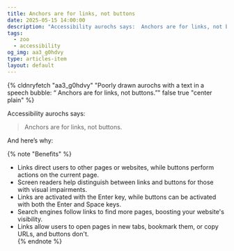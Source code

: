 ```yaml
---
title: Anchors are for links, not buttons
date: 2025-05-15 14:00:00
description: "Accessibility aurochs says:  Anchors are for links, not buttons."
tags:
  - zoo
  - accessibility
og_img: aa3_g0hdvy
type: articles-item
layout: default
---
```

{% cldnryfetch "aa3_g0hdvy" "Poorly drawn aurochs with a text in a speech bubble: “ Anchors are for links, not buttons.”" false true "center plain" %}

Accessibility aurochs says:

> Anchors are for links, not buttons.

And here’s why:

{% note "Benefits" %}
- Links direct users to other pages or websites, while buttons perform actions on the current page.  
- Screen readers help distinguish between links and buttons for those with visual impairments.  
- Links are activated with the Enter key, while buttons can be activated with both the Enter and Space keys.  
- Search engines follow links to find more pages, boosting your website's visibility.  
- Links allow users to open pages in new tabs, bookmark them, or copy URLs, and buttons don't.  
{% endnote %}
